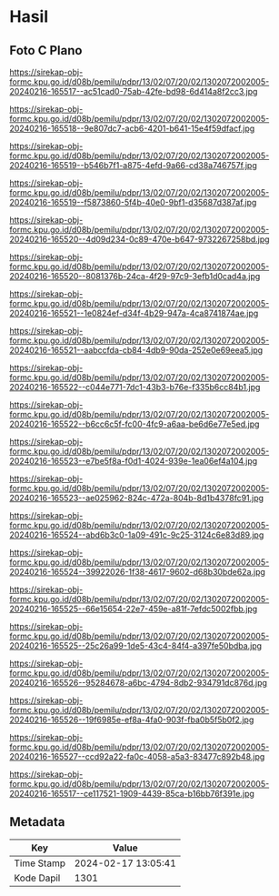 # Hasil

## Foto C Plano

https://sirekap-obj-formc.kpu.go.id/d08b/pemilu/pdpr/13/02/07/20/02/1302072002005-20240216-165517--ac51cad0-75ab-42fe-bd98-6d414a8f2cc3.jpg

https://sirekap-obj-formc.kpu.go.id/d08b/pemilu/pdpr/13/02/07/20/02/1302072002005-20240216-165518--9e807dc7-acb6-4201-b641-15e4f59dfacf.jpg

https://sirekap-obj-formc.kpu.go.id/d08b/pemilu/pdpr/13/02/07/20/02/1302072002005-20240216-165519--b546b7f1-a875-4efd-9a66-cd38a746757f.jpg

https://sirekap-obj-formc.kpu.go.id/d08b/pemilu/pdpr/13/02/07/20/02/1302072002005-20240216-165519--f5873860-5f4b-40e0-9bf1-d35687d387af.jpg

https://sirekap-obj-formc.kpu.go.id/d08b/pemilu/pdpr/13/02/07/20/02/1302072002005-20240216-165520--4d09d234-0c89-470e-b647-9732267258bd.jpg

https://sirekap-obj-formc.kpu.go.id/d08b/pemilu/pdpr/13/02/07/20/02/1302072002005-20240216-165520--8081376b-24ca-4f29-97c9-3efb1d0cad4a.jpg

https://sirekap-obj-formc.kpu.go.id/d08b/pemilu/pdpr/13/02/07/20/02/1302072002005-20240216-165521--1e0824ef-d34f-4b29-947a-4ca8741874ae.jpg

https://sirekap-obj-formc.kpu.go.id/d08b/pemilu/pdpr/13/02/07/20/02/1302072002005-20240216-165521--aabccfda-cb84-4db9-90da-252e0e69eea5.jpg

https://sirekap-obj-formc.kpu.go.id/d08b/pemilu/pdpr/13/02/07/20/02/1302072002005-20240216-165522--c044e771-7dc1-43b3-b76e-f335b6cc84b1.jpg

https://sirekap-obj-formc.kpu.go.id/d08b/pemilu/pdpr/13/02/07/20/02/1302072002005-20240216-165522--b6cc6c5f-fc00-4fc9-a6aa-be6d6e77e5ed.jpg

https://sirekap-obj-formc.kpu.go.id/d08b/pemilu/pdpr/13/02/07/20/02/1302072002005-20240216-165523--e7be5f8a-f0d1-4024-939e-1ea06ef4a104.jpg

https://sirekap-obj-formc.kpu.go.id/d08b/pemilu/pdpr/13/02/07/20/02/1302072002005-20240216-165523--ae025962-824c-472a-804b-8d1b4378fc91.jpg

https://sirekap-obj-formc.kpu.go.id/d08b/pemilu/pdpr/13/02/07/20/02/1302072002005-20240216-165524--abd6b3c0-1a09-491c-9c25-3124c6e83d89.jpg

https://sirekap-obj-formc.kpu.go.id/d08b/pemilu/pdpr/13/02/07/20/02/1302072002005-20240216-165524--39922026-1f38-4617-9602-d68b30bde62a.jpg

https://sirekap-obj-formc.kpu.go.id/d08b/pemilu/pdpr/13/02/07/20/02/1302072002005-20240216-165525--66e15654-22e7-459e-a81f-7efdc5002fbb.jpg

https://sirekap-obj-formc.kpu.go.id/d08b/pemilu/pdpr/13/02/07/20/02/1302072002005-20240216-165525--25c26a99-1de5-43c4-84f4-a397fe50bdba.jpg

https://sirekap-obj-formc.kpu.go.id/d08b/pemilu/pdpr/13/02/07/20/02/1302072002005-20240216-165526--95284678-a6bc-4794-8db2-934791dc876d.jpg

https://sirekap-obj-formc.kpu.go.id/d08b/pemilu/pdpr/13/02/07/20/02/1302072002005-20240216-165526--19f6985e-ef8a-4fa0-903f-fba0b5f5b0f2.jpg

https://sirekap-obj-formc.kpu.go.id/d08b/pemilu/pdpr/13/02/07/20/02/1302072002005-20240216-165527--ccd92a22-fa0c-4058-a5a3-83477c892b48.jpg

https://sirekap-obj-formc.kpu.go.id/d08b/pemilu/pdpr/13/02/07/20/02/1302072002005-20240216-165517--ce117521-1909-4439-85ca-b16bb76f391e.jpg


## Metadata

| Key        | Value               |
| ---------- | ------------------- |
| Time Stamp | 2024-02-17 13:05:41 |
| Kode Dapil | 1301                |



